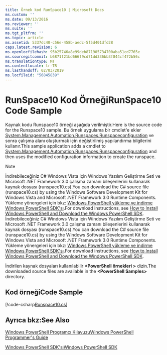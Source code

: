 ```yaml
---
title: Örnek kod RunSpace10 | Microsoft Docs
ms.custom: ''
ms.date: 09/13/2016
ms.reviewer: ''
ms.suite: ''
ms.tgt_pltfrm: ''
ms.topic: article
ms.assetid: 5337dc40-c56e-458b-aedc-5f5d401dfd28
caps.latest.revision: 6
ms.openlocfilehash: 95b25746a8e99deb871905734700aba51cd7765e
ms.sourcegitcommit: b6871f21bd666f9cd71dd336bb3f844cf472b56c
ms.translationtype: MT
ms.contentlocale: tr-TR
ms.lasthandoff: 02/03/2019
ms.locfileid: "56845839"
---
```

# <a name="runspace10-code-sample"></a><span data-ttu-id="ef6d0-102">RunSpace10 Kod Örneği</span><span class="sxs-lookup"><span data-stu-id="ef6d0-102">RunSpace10 Code Sample</span></span>

<span data-ttu-id="ef6d0-103">Kaynak kodu Runspace10 örneği aşağıda verilmiştir.</span><span class="sxs-lookup"><span data-stu-id="ef6d0-103">Here is the source code for the Runspace10 sample.</span></span> <span data-ttu-id="ef6d0-104">Bu örnek uygulama bir cmdlet'e ekler [System.Management.Automation.Runspaces.Runspaceconfiguration](/dotnet/api/System.Management.Automation.Runspaces.RunspaceConfiguration) ve sonra çalışma alanı oluşturmak için değiştirilmiş yapılandırma bilgilerini kullanır.</span><span class="sxs-lookup"><span data-stu-id="ef6d0-104">This sample application adds a cmdlet to [System.Management.Automation.Runspaces.Runspaceconfiguration](/dotnet/api/System.Management.Automation.Runspaces.RunspaceConfiguration) and then uses the modified configuration information to create the runspace.</span></span>

> [!NOTE]
> <span data-ttu-id="ef6d0-105">İndirebileceğiniz C# Windows Vista için Windows Yazılım Geliştirme Seti ve Microsoft .NET Framework 3.0 çalışma zamanı bileşenlerini kullanarak kaynak dosyası (runspace10.cs).</span><span class="sxs-lookup"><span data-stu-id="ef6d0-105">You can download the C# source file (runspace10.cs) by using the Windows Software Development Kit for Windows Vista and Microsoft .NET Framework 3.0 Runtime Components.</span></span> <span data-ttu-id="ef6d0-106">Yükleme yönergeleri için bkz: [Windows PowerShell yükleme ve indirme Windows PowerShell SDK'sı](/powershell/developer/installing-the-windows-powershell-sdk).</span><span class="sxs-lookup"><span data-stu-id="ef6d0-106">For download instructions, see [How to Install Windows PowerShell and Download the Windows PowerShell SDK](/powershell/developer/installing-the-windows-powershell-sdk).</span></span>
> <span data-ttu-id="ef6d0-107">İndirebileceğiniz C# Windows Vista için Windows Yazılım Geliştirme Seti ve Microsoft .NET Framework 3.0 çalışma zamanı bileşenlerini kullanarak kaynak dosyası (runspace10.cs).</span><span class="sxs-lookup"><span data-stu-id="ef6d0-107">You can download the C# source file (runspace10.cs) by using the Windows Software Development Kit for Windows Vista and Microsoft .NET Framework 3.0 Runtime Components.</span></span> <span data-ttu-id="ef6d0-108">Yükleme yönergeleri için bkz: [Windows PowerShell yükleme ve indirme Windows PowerShell SDK'sı](/powershell/developer/installing-the-windows-powershell-sdk).</span><span class="sxs-lookup"><span data-stu-id="ef6d0-108">For download instructions, see [How to Install Windows PowerShell and Download the Windows PowerShell SDK](/powershell/developer/installing-the-windows-powershell-sdk).</span></span>
>
> <span data-ttu-id="ef6d0-109">İndirilen kaynak dosyaları kullanılabilir  **\<PowerShell örnekleri >** dizin.</span><span class="sxs-lookup"><span data-stu-id="ef6d0-109">The downloaded source files are available in the **\<PowerShell Samples>** directory.</span></span>

## <a name="code-sample"></a><span data-ttu-id="ef6d0-110">Kod örneği</span><span class="sxs-lookup"><span data-stu-id="ef6d0-110">Code Sample</span></span>

[!code-csharp[Runspace10.cs](../../powershell-sdk-samples/SDK-2.0/csharp/Runspace10/Runspace10.cs#L11-L118 "Runspace10.cs")]

## <a name="see-also"></a><span data-ttu-id="ef6d0-111">Ayrıca bkz:</span><span class="sxs-lookup"><span data-stu-id="ef6d0-111">See Also</span></span>

[<span data-ttu-id="ef6d0-112">Windows PowerShell Programcı Kılavuzu</span><span class="sxs-lookup"><span data-stu-id="ef6d0-112">Windows PowerShell Programmer's Guide</span></span>](./windows-powershell-programmer-s-guide.md)

[<span data-ttu-id="ef6d0-113">Windows PowerShell SDK'sı</span><span class="sxs-lookup"><span data-stu-id="ef6d0-113">Windows PowerShell SDK</span></span>](../windows-powershell-reference.md)